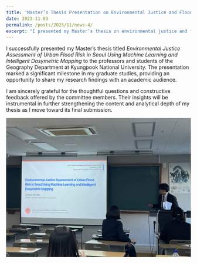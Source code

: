 ```yaml
---
title: 'Master’s Thesis Presentation on Environmental Justice and Flood Risk at KNU'
date: 2023-11-03
permalink: /posts/2023/11/news-4/
excerpt: "I presented my Master’s thesis on environmental justice and flood risk at Kyungpook National University and received valuable feedback from faculty members and peers."
---
```

I successfully presented my Master’s thesis titled *Environmental Justice Assessment of Urban Flood Risk in Seoul Using Machine Learning and Intelligent Dasymetric Mapping* to the professors and students of the Geography Department at Kyungpook National University. The presentation marked a significant milestone in my graduate studies, providing an opportunity to share my research findings with an academic audience.

I am sincerely grateful for the thoughtful questions and constructive feedback offered by the committee members. Their insights will be instrumental in further strengthening the content and analytical depth of my thesis as I move toward its final submission.

<img src='\images\KakaoTalk_20250514_105605079_03.jpg'>